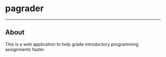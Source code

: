 # pagrader

---

## About

This is a web application to help grade introductory programming assignments faster.
